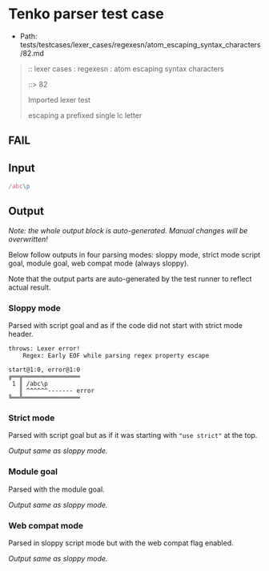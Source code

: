 # Tenko parser test case

- Path: tests/testcases/lexer_cases/regexesn/atom_escaping_syntax_characters/82.md

> :: lexer cases : regexesn : atom escaping syntax characters
>
> ::> 82
>
> Imported lexer test
>
> escaping a prefixed single lc letter

## FAIL

## Input

`````js
/abc\p
`````

## Output

_Note: the whole output block is auto-generated. Manual changes will be overwritten!_

Below follow outputs in four parsing modes: sloppy mode, strict mode script goal, module goal, web compat mode (always sloppy).

Note that the output parts are auto-generated by the test runner to reflect actual result.

### Sloppy mode

Parsed with script goal and as if the code did not start with strict mode header.

`````
throws: Lexer error!
    Regex: Early EOF while parsing regex property escape

start@1:0, error@1:0
╔══╦════════════════
 1 ║ /abc\p
   ║ ^^^^^^------- error
╚══╩════════════════

`````

### Strict mode

Parsed with script goal but as if it was starting with `"use strict"` at the top.

_Output same as sloppy mode._

### Module goal

Parsed with the module goal.

_Output same as sloppy mode._

### Web compat mode

Parsed in sloppy script mode but with the web compat flag enabled.

_Output same as sloppy mode._
